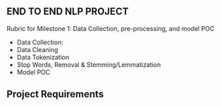 ## END TO END NLP PROJECT

Rubric for Milestone 1: Data Collection, pre-processing, and model POC
- Data Collection: 
- Data Cleaning 
- Data Tokenization
- Stop Words, Removal & Stemming/Lemmatization
- Model POC

## Project Requirements